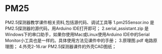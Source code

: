 # PM25
PM2.5探测器教学课件相关资料,包括源代码、调试工具等
1.pm25Sensor.ino 是PM2.5探测器的源代码，用Arduino IDE打开即可；
2.serial_assistant.zip	是Windows下的串口助手，如果你使用Mac或Linux使用Arduino IDE中的Serial Monitor小工具也是一样的。具体使用方法见课件中的手册；
3.原理图.pdf	电路原理图；
4.外壳2-16.rar	PM2.5探测器课件的外壳CAD图纸；
